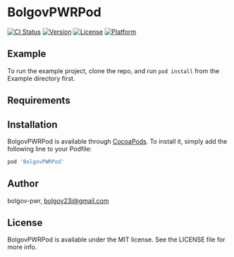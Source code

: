 # BolgovPWRPod

[![CI Status](https://img.shields.io/travis/bolgov-pwr/BolgovPWRPod.svg?style=flat)](https://travis-ci.org/bolgov-pwr/BolgovPWRPod)
[![Version](https://img.shields.io/cocoapods/v/BolgovPWRPod.svg?style=flat)](https://cocoapods.org/pods/BolgovPWRPod)
[![License](https://img.shields.io/cocoapods/l/BolgovPWRPod.svg?style=flat)](https://cocoapods.org/pods/BolgovPWRPod)
[![Platform](https://img.shields.io/cocoapods/p/BolgovPWRPod.svg?style=flat)](https://cocoapods.org/pods/BolgovPWRPod)

## Example

To run the example project, clone the repo, and run `pod install` from the Example directory first.

## Requirements

## Installation

BolgovPWRPod is available through [CocoaPods](https://cocoapods.org). To install
it, simply add the following line to your Podfile:

```ruby
pod 'BolgovPWRPod'
```

## Author

bolgov-pwr, bolgov23i@gmail.com

## License

BolgovPWRPod is available under the MIT license. See the LICENSE file for more info.

